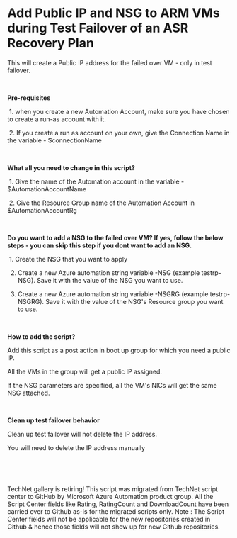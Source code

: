﻿Add Public IP and NSG to ARM VMs during Test Failover of an ASR Recovery Plan
=============================================================================

            

This will create a Public IP address for the failed over VM - only in test failover.



 


**Pre-requisites** 


 1. when you create a new Automation Account, make sure you have chosen to create a run-as account with it.



 2. If you create a run as account on your own, give the Connection Name in the variable - $connectionName



 


**What all you need to change in this script?** 


 1. Give the name of the Automation account in the variable - $AutomationAccountName



 2. Give the Resource Group name of the Automation Account in $AutomationAccountRg



 


**Do you want to add a NSG to the failed over VM? If yes, follow the below steps - you can skip this step if you dont want to add an NSG.**



 1. Create the NSG that you want to apply 


2. Create a new Azure automation string variable <RecoveryPlanName>-NSG (example testrp-NSG). Save it with the value of the NSG you want to use.



3. Create a new Azure automation string variable <RecoveryPlanName>-NSGRG (example testrp-NSGRG). Save it with the value of the NSG's Resource group you want to use.



 


**How to add the script?** 


Add this script as a post action in boot up group for which you need a public IP.


All the VMs in the group will get a public IP assigned. 


If the NSG parameters are specified, all the VM's NICs will get the same NSG attached.



 


**Clean up test failover behavior** 


Clean up test failover will not delete the IP address.


You will need to delete the IP address manually


 




 




        
    
TechNet gallery is retiring! This script was migrated from TechNet script center to GitHub by Microsoft Azure Automation product group. All the Script Center fields like Rating, RatingCount and DownloadCount have been carried over to Github as-is for the migrated scripts only. Note : The Script Center fields will not be applicable for the new repositories created in Github & hence those fields will not show up for new Github repositories.
